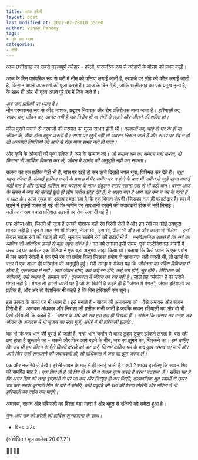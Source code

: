 ```yaml
---
title: आज हरेली
layout: post
last_modified_at: 2022-07-28T10:35:00
author: Vinay Pandey
tags:
- गुरु का ग्यान
categories:
- दीर्घ
---
```

आज छत्तीसगढ़ का सबसे महत्वपूर्ण त्यौहार - हरेली, पारम्परिक रूप से त्योहारों के मौसम की प्रथम कड़ी। 

आज के दिन पारंपरिक रूप से घरों में नीम की पत्तियां लगाई जाती हैं, दरवाजे पर लोहे की कील लगाई जाती है, किसान अपने उपकरणों की पूजा करते हैं। आज के दिन गेड़ी, जोकि छत्तीसगढ़ का एक प्रमुख नृत्य है, के साथ ही और भी नृत्य अपने पूरे रंग में किए जाते हैं।

*अब जरा प्रतीकों पर ध्यान दें।*  
नीम परम्परागत रूप से कीट नाशक, प्रदूषण निवारक और रोग प्रतिरोधक माना जाता है। *हरियाली का, सावन का, जीवन का, आनंद तभी है जब निरोग हों या रोगों से लड़ने और जीतने की शक्ति हो।* 

 कील  पुराने जमाने से दरवाजों की मरम्मत का मुख्य साधन होती थी। *दरवाजों का, चाहे वो घर के हों या जीवन के, ठीक होना बहुत जरूरी है। समय पर खुलें नही तो अवसर निकल जाते हैं और समय पर बंद न हों तो अनचाही विपत्तियों को आने से रोक पाना संभव नही हो पाता।*

और कृषि के औजारों की पूजा संकेत है, श्रम के सम्मान  का। *जो समाज श्रम का सम्मान नही करता, वो कितना भी आर्थिक विकास कर ले, जीवन मे आनंद की अनुभूति नही कर सकता।*

 उत्सव का एक प्रतीक गेड़ी भी है, बांस पर खड़े हो कर ऊंचे दिखते चपल युवा, विस्मित कर देते हैं।  *बड़ा गहरा संकेत है, ऊंचाई हासिल करने के प्रयास में पैर जमीन पर न होने के बाद भी जमीन से जुड़े रहना वाकई बड़ी बात है और ऊंचाई हासिल कर चपलता के साथ संतुलन बनाये रखना उस से भी बड़ी बात। वरना आज के समय मे जरा सी ऊंचाई छूते ही लोग जमीन छोड़ देते हैं, ये अलग बात है आगे चल कर न घर के रहते हैं न घाट के।* आज सुबह का अखबार बता रहा है कि एक विमान कंपनी (जिसका नाम ही मसालेदार है) हवा में उड़ने में इतनी व्यस्त हो गई थी कि जमीन पर सावधानी बरतने की जवाबदारी ठीक से नही निभाई। नतीजतन अब पचास प्रतिशत उड़ानों पर रोक लगा दी गई है। 

एक संकेत और, जितने भी नृत्य हैं उनकी पोशाक बड़ी रंग बिरंगी होती है और इन रंगों का कोई तयशुदा मानक नही है। इन मे लाल रंग भी मिलेगा, नीला भी , हरा भी, पीला भी और तो और काला भी मिलेगा। इनमें केवल चटक रंगों की घटाएं ही नही, मुलायम सलोने रंगों की छटाएँ भी हैं। *मनोवैज्ञानिक बताते हैं कि रंगों का व्यक्ति की आंतरिक ऊर्जा से बड़ा गहरा संबंध है।*  गत वर्ष लगभग इसी समय, एक मल्टीनेशनल कंपनी में उच्च पद पर कार्यरत एक बिटिया ने एक बड़ा अनुभव साझा किया था। बताया कि कैसे ध्यान के एक प्रयोग में जब उसने रंगोली में एक ऐसे रंग का प्रयोग किया जिसका प्रयोग वो सामान्यतः नही करती थी, तो ऊर्जा के स्तर में एक अलग ही परिवर्तन की अनुभूति हुई। मेरी समझ मे संकेत यह कि *जीवंतता का संदेश विविधता में होता है, एकरूपता में नही। जहां जीवन होगा, वहां कई रंग होंगे, कई रूप होंगें, सुर होंगें। विविधता को स्वीकारें, उसे स्थान दें, सम्मान करें। एकरूपता में जीवन का रस नही है।* लाल ग्रह "मंगल" है पर उसमे मंगल नही है। मंगल तो हमारी धरती पर है जो रंग बिरंगी है कहते ही हैं "जंगल मे मंगल", जंगल हरियाली का प्रतीक है, और अब तो वैज्ञानिक भी कहते हैं कि बिन हरियाली सब सून।

इस उत्सव के समय पर भी ध्यान दें। इसे मनाते हैं - सावन की अमावस्या को। वैसे अमावस और सावन विरोधी हैं। अमावस अंधकार और निराशा की प्रतीक मानी जाती है जबकि सावन हरियाली का और वो भी ऐसी हरियाली कि कहते हैं - _'सावन के अंधे को सब हरा हरा ही दिखता है'_। *संकेत कि उत्सव तब मनाएं जब जीवन के अमावस में भी सृजन का स्वर गूजें, अंधेरे में भी हरियाली झलके।* 


यह भी कि जब धान की बुवाई हो जाती है, नन्हा धान जमीन से बाहर टुकुर टुकुर झांकने लगता है, बस वही क्षण होता है सुस्ताने का - थकने और फिर आगे बढ़ने के बीच, जरा सा झूमने का, थिरकने का। *हमें चाहिए कि जब भी हम जीवन के ऐसे किसी दोराहे को पार करें, जिसमे कठिन श्रम के बाद कुछ  संभावनाएं जागें और आगे फिर उन्हें सम्हालने की जवाबदारी हो, तो संधिकाल में  जरा सा झूम जरूर लें।*

 एक और नजरिये से देखें। हरेली सावन के माह में ही मनाई जाती है। क्यों ? शायद इसलिए कि सावन शिव को समर्पित माह  है। *एक शिव ही हैं जो विष पी के भी न केवल नृत्य करते हैं वरन 'नटराज' हैं।  संकेत यह है कि अगर शिव की तरह इच्छाओं से परे जा कर और निस्पृह हो कर जिएंगे, तात्कालिक क्षुद्र स्वार्थों से ऊपर उठ कर सबके दूरगामी हित के बारे में सोचेंगे, तभी प्रकृति की रक्षा की प्रेरणा मिलेगी और भविष्य में भी हरियाली का दर्शन कर पाएंगे।* 

अमावस, सावन और हरियाली का रिश्ता बड़ा गहरा है और बहुत से संकेतों को समेटा हुआ है।

*पुनः आप सब को हरेली की हार्दिक शुभकामना के साथ।* 

- विनय पांडेय

(संशोधित / मूल आलेख 20.07.21)

🙏🌷🌷🙏


